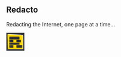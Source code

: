 ## Redacto
Redacting the Internet, one page at a time...

<img width=48 src="https://raw.githubusercontent.com/dhowe/Redacto/master/icon48.png"/>

